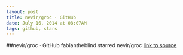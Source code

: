 ```yaml
---
layout: post
title: nevir/groc · GitHub
date: July 16, 2014 at 08:07AM
tags: github, stars
---
```

##nevir/groc · GitHub
fabiantheblind starred nevir/groc
[link to source](http://ift.tt/157Ujpx) 
